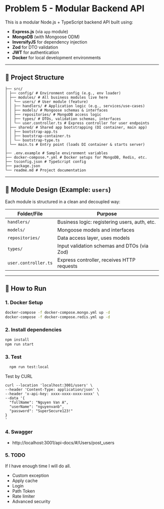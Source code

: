 

# Problem 5 - Modular Backend API

This is a modular Node.js + TypeScript backend API built using:
- **Express.js** (via `app` module)
- **MongoDB** (with Mongoose ODM)
- **InversifyJS** for dependency injection
- **Zod** for DTO validation
- **JWT** for authentication
- **Docker** for local development environments

---

## 📁 Project Structure
```
├── src/
│ ├── config/ # Environment config (e.g., env loader)
│ ├── modules/ # All business modules live here
│ │ └── users/ # User module (feature)
│ │ ├── handlers/ # Application logic (e.g., services/use-cases)
│ │ ├── models/ # Mongoose schemas & interfaces
│ │ ├── repositories/ # MongoDB access logic
│ │ ├── types/ # DTOs, validation schemas, interfaces
│ │ └── user.controller.ts # Express controller for user endpoints
│ ├── shared/ # Shared app bootstrapping (DI container, main app)
│ │ ├── bootstrap-app.ts
│ │ ├── bootstrap-container.ts
│ │ └── bootstrap-type.ts
│ └── main.ts # Entry point (loads DI container & starts server)
│
├── .env.example # Sample environment variables
├── docker-compose.*.yml # Docker setups for MongoDB, Redis, etc.
├── tsconfig.json # TypeScript config
├── package.json
└── readme.md # Project documentation
```


---

## 🧩 Module Design (Example: `users`)

Each module is structured in a clean and decoupled way:

| Folder/File           | Purpose |
|-----------------------|---------|
| `handlers/`           | Business logic: registering users, auth, etc. |
| `models/`             | Mongoose models and interfaces |
| `repositories/`       | Data access layer, uses models |
| `types/`              | Input validation schemas and DTOs (via Zod) |
| `user.controller.ts`  | Express controller, receives HTTP requests |

---

## 🚀 How to Run
### 1. Docker Setup

```bash
docker-compose -f docker-compose.mongo.yml up -d
docker-compose -f docker-compose.redis.yml up -d
```
### 2. Install dependencies

```bash
npm install
npm run start
```

### 3.  Test

```bash
  npm run test:local
```

Test by CURL
```
curl --location 'localhost:3001/users' \
--header 'Content-Type: application/json' \
--header 'x-api-key: xxxx-xxxx-xxxx-xxxx' \
--data '{
  "fullName": "Nguyen Van A",
  "userName": "nguyenvanb",
  "password": "SuperSecure123!"
}
'
```

### 4. Swagger

- http://localhost:3001/api-docs/#/Users/post_users

### 5. TODO

If I have enough time I will do all.

- Custom exception
- Apply cache
- Login
- Path Token
- Rate limiter
- Advanced security